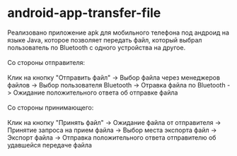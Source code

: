 # android-app-transfer-file

Реализовано приложение apk для мобильного телефона под андроид на языке Java, которое позволяет передать файл, который выбрал пользователь по Bluetooth с одного устройства на другое.
<br><br>
Со стороны отправителя:
<br><br>
Клик на кнопку "Отправить файл" -> Выбор файла через менеджеров файлов -> Выбор пользователя Bluetooth -> Отравка файла по Bluetooth -> Ожидание положительного ответа об отправке файла
<br><br>
Со стороны принимающего:
<br><br>
Клик на кнопку "Принять файл" -> Ожидание файла от отправителя -> Принятие запроса на прием файла -> Выбор места экспорта файл -> Экспорт файла -> Отправка положительного ответа отправителю об удавшейся передаче файла